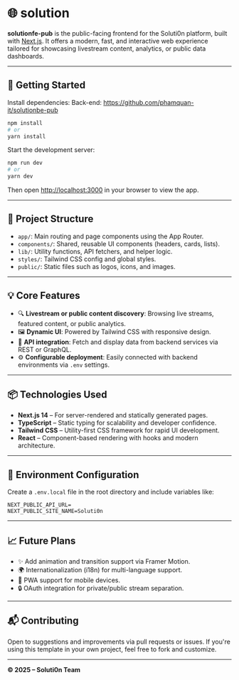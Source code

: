 # 🌐 solution

**solutionfe-pub** is the public-facing frontend for the Soluti0n platform, built with [Next.js](https://nextjs.org). It offers a modern, fast, and interactive web experience tailored for showcasing livestream content, analytics, or public data dashboards.

---

## 🚀 Getting Started

Install dependencies:
Back-end: https://github.com/phamquan-it/solutionbe-pub
```bash
npm install
# or
yarn install
```

Start the development server:

```bash
npm run dev
# or
yarn dev
```

Then open [http://localhost:3000](http://localhost:3000) in your browser to view the app.

---

## 🧭 Project Structure

- `app/`: Main routing and page components using the App Router.
- `components/`: Shared, reusable UI components (headers, cards, lists).
- `lib/`: Utility functions, API fetchers, and helper logic.
- `styles/`: Tailwind CSS config and global styles.
- `public/`: Static files such as logos, icons, and images.

---

## 💡 Core Features

- 🔍 **Livestream or public content discovery**: Browsing live streams, featured content, or public analytics.
- 🖼️ **Dynamic UI**: Powered by Tailwind CSS with responsive design.
- 📡 **API integration**: Fetch and display data from backend services via REST or GraphQL.
- ⚙️ **Configurable deployment**: Easily connected with backend environments via `.env` settings.

---

## 📦 Technologies Used

- **Next.js 14** – For server-rendered and statically generated pages.
- **TypeScript** – Static typing for scalability and developer confidence.
- **Tailwind CSS** – Utility-first CSS framework for rapid UI development.
- **React** – Component-based rendering with hooks and modern architecture.

---

## 🔧 Environment Configuration

Create a `.env.local` file in the root directory and include variables like:

```env
NEXT_PUBLIC_API_URL=
NEXT_PUBLIC_SITE_NAME=Soluti0n
```

---

## 📈 Future Plans

- ✨ Add animation and transition support via Framer Motion.
- 🌍 Internationalization (i18n) for multi-language support.
- 📲 PWA support for mobile devices.
- 🔒 OAuth integration for private/public stream separation.

---

## 📬 Contributing

Open to suggestions and improvements via pull requests or issues. If you're using this template in your own project, feel free to fork and customize.

---

**© 2025 – Soluti0n Team**
